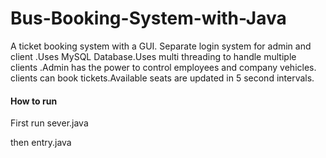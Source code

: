 # Bus-Booking-System-with-Java
A ticket booking system with a GUI. Separate login system for admin and client .Uses MySQL Database.Uses multi threading to handle multiple clients .Admin has the power to control employees and company vehicles. clients can book tickets.Available seats are updated in 5 second intervals.


#### How to run


First run sever.java


then entry.java
